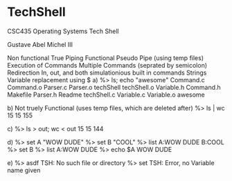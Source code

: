 # TechShell
CSC435 Operating Systems Tech Shell

Gustave Abel Michel III

Non functional
	True Piping
Functional
	Pseudo Pipe (using temp files)
	Execution of Commands
	Multiple Commands (seprated by semicolon)
	Redirection
		In, out, and both simulationious
	built in commands
	Strings
	Variable replacement using $
a)
%> ls; echo "awesome"
Command.c  Command.o  Parser.c	Parser.o  techShell    techShell.o  Variable.h
Command.h  Makefile   Parser.h	Readme	  techShell.c  Variable.c   Variable.o
awesome

b) Not truely Functional (uses temp files, which are deleted after)
%> ls | wc
 15  15 155

c)
%> ls > out; wc < out
 15  15 144

d)
%> set A "WOW DUDE"
%> set B "COOL"
%> list
A:WOW DUDE
B:COOL
%> set B
%> list
A:WOW DUDE
%> echo $A
WOW DUDE

e)
%> asdf
TSH: No such file or directory
%> set
TSH: Error, no Variable name given